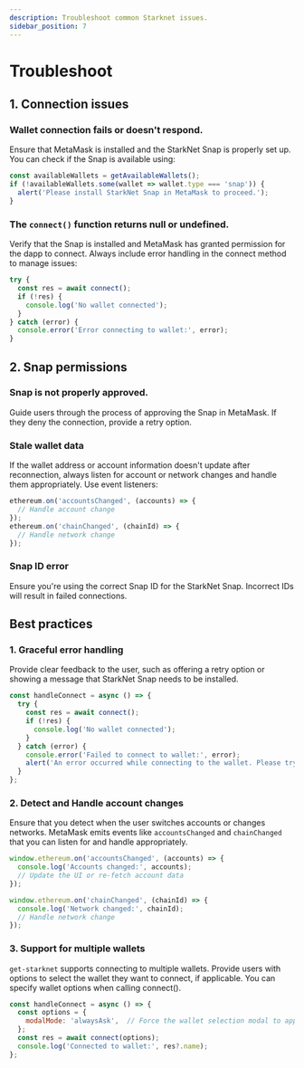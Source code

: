 ```yaml
---
description: Troubleshoot common Starknet issues.
sidebar_position: 7
---
```


# Troubleshoot

<!--For the dapp, the primary action to initiate interacting with Starknet accounts is to connect to the Snap, just like a dapp connects with MetaMask to interact with Ethereum accounts. Whether the user has the Starknet Snap installed already is not important. If the user needs to install the Snap, they will be prompted to do so.
Despite this, we do need to explain that the user can reject the prompt to add the Snap to MetaMask and document what to expect (the response that the dapp will receive if the user rejects the request) and encourage the dapp to do something in that instance, like display a message to the user that they need to add the Snap to MetaMask in order to proceed.
Also, in terms of working with Starknet specifically, we may need to explain that a user will need to take some steps to set up a Starknet account before they can actually use it with the dapp, so the dapp should thoughtfully design that onboarding flow. Whether the user needs to add the Snap (and thus they will be completely new to Starknet) or they already have it but their account is not funded or deployed, the dapp should handle those scenarios.-->


## 1. Connection issues

### Wallet connection fails or doesn't respond.

Ensure that MetaMask is installed and the StarkNet Snap is properly set up. You can check if the Snap is available using:

```javascript
const availableWallets = getAvailableWallets();
if (!availableWallets.some(wallet => wallet.type === 'snap')) {
  alert('Please install StarkNet Snap in MetaMask to proceed.');
}
```

### The `connect()` function returns null or undefined.

Verify that the Snap is installed and MetaMask has granted permission for the dapp to connect. Always include error handling in the connect method to manage issues:

```javascript
try {
  const res = await connect();
  if (!res) {
    console.log('No wallet connected');
  }
} catch (error) {
  console.error('Error connecting to wallet:', error);
}
```

## 2. Snap permissions

### Snap is not properly approved.

Guide users through the process of approving the Snap in MetaMask. If they deny the connection, provide a retry option.

### Stale wallet data

If the wallet address or account information doesn't update after reconnection, always listen for account or network changes and handle them appropriately. Use event listeners:

```javascript
ethereum.on('accountsChanged', (accounts) => {
  // Handle account change
});
ethereum.on('chainChanged', (chainId) => {
  // Handle network change
});
```

### Snap ID error

Ensure you're using the correct Snap ID for the StarkNet Snap. Incorrect IDs will result in failed connections.


## Best practices

### 1. Graceful error handling

Provide clear feedback to the user, such as offering a retry option or showing a message that StarkNet Snap needs to be installed.

```javascript
const handleConnect = async () => {
  try {
    const res = await connect();
    if (!res) {
      console.log('No wallet connected');
    }
  } catch (error) {
    console.error('Failed to connect to wallet:', error);
    alert('An error occurred while connecting to the wallet. Please try again.');
  }
};
```

### 2. Detect and Handle account changes

Ensure that you detect when the user switches accounts or changes networks. MetaMask emits events like `accountsChanged` and `chainChanged` that you can listen for and handle appropriately.

```javascript
window.ethereum.on('accountsChanged', (accounts) => {
  console.log('Accounts changed:', accounts);
  // Update the UI or re-fetch account data
});

window.ethereum.on('chainChanged', (chainId) => {
  console.log('Network changed:', chainId);
  // Handle network change
});
```

### 3. Support for multiple wallets

`get-starknet` supports connecting to multiple wallets. Provide users with options to select the wallet they want to connect, if applicable. You can specify wallet options when calling connect().

```javascript
const handleConnect = async () => {
  const options = {
    modalMode: 'alwaysAsk',  // Force the wallet selection modal to appear
  };
  const res = await connect(options);
  console.log('Connected to wallet:', res?.name);
};
```